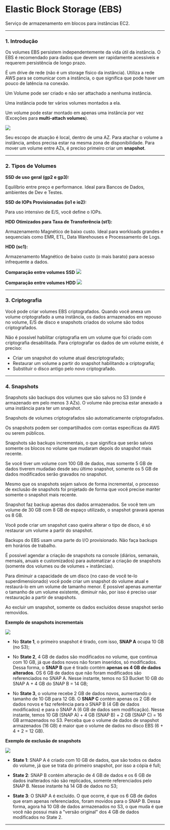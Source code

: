 # Elastic Block Storage (EBS)

Serviço de armazenamento em blocos para instâncias EC2.

---

### 1. Introdução

Os volumes EBS persistem independentemente da vida útil da instância. O EBS é recomendado para dados que devem ser rapidamente acessíveis e requerem persistência de longo prazo.

É um drive de rede (não é um storage físico da instância). Utiliza a rede AWS para se comunicar com a instância, o que significa que pode haver um pouco de latência na conexão.

Um Volume pode ser criado e não ser attachado a nenhuma instância.

Uma instância pode ter vários volumes montados a ela.

Um volume pode estar montado em apenas uma instância por vez (Exceções para **multi-attach volumes**).

![](../Imagens/ebs-attach.png)

Seu escopo de atuação é local, dentro de uma AZ. Para atachar o volume a instância, ambos precisa estar na mesma zona de disponibilidade. Para mover um volume entre AZs, é preciso primeiro criar um **snapshot**.

---

### 2. Tipos de Volumes

**SSD de uso geral (gp2 e gp3):**

Equilíbrio entre preço e performance. Ideal para Bancos de Dados, ambientes de Dev e Testes.

**SSD de IOPs Provisionadas (io1 e io2):**

Para uso intensivo de E/S, você define o IOPs.

**HDD Otimizados para Taxa de Transferência (st1):**

Armazenamento Magnético de baixo custo. Ideal para workloads grandes e sequenciais como EMR, ETL, Data Warehouses e Processamento de Logs.

**HDD (sc1):**

Armazenamento Magnético de baixo custo (o mais barato) para acesso infrequente a dados.

**Comparação entre volumes SSD**
![](../Imagens/ebs-volumes-ssd.png)

**Comparação entre volumes HDD**
![](../Imagens/ebs-volumes-hdd.png)

---

### 3. Criptografia

Você pode criar volumes EBS criptografados. Quando você anexa um volume criptografado a uma instância, os dados armazenados em repouso no volume, E/S de disco e snapshots criados do volume são todos criptografados.

Não é possível habilitar criptografia em um volume que foi criado com criptografia desabilitada. Para criptografar os dados de um volume existe, é preciso:

* Criar um snapshot do volume atual descriptografado;
* Restaurar um volume a partir do snapshot habilitando a criptografia;
* Substituir o disco antigo pelo novo criptografado.

---

### 4. Snapshots

Snapshots são backups dos volumes que são salvos no S3 (onde é armazenado em pelo menos 3 AZs). O volume não precisa estar anexado a uma instância para ter um snapshot.

Snapshots de volumes criptografados são automaticamente criptografados.

Os snapshots podem ser compartilhados com contas específicas da AWS ou serem públicos.

Snapshots são backups incrementais, o que significa que serão salvos somente os blocos no volume que mudaram depois do snapshot mais recente.

Se você tiver um volume com 100 GB de dados, mas somente 5 GB de dados tiverem mudadao desde seu último snapshot, somente os 5 GB de dados modificados serão gravados no snapshot.

Mesmo que os snapshots sejam salvos de forma incremental, o processo de exclusão de snapshots foi projetado de forma que você precise manter somente o snapshot mais recente.

Snapshot faz backup apenas dos dados armazenados. Se você tem um volume de 30 GB com 8 GB de espaço utilizado, o snapshot gravará apenas os 8 GB.

Você pode criar um snapshot caso queira alterar o tipo de disco, é só restaurar um volume a partir do snapshot.

Backups do EBS usam uma parte do I/O provisionado. Não faça backups em horários de trabalho.

É possível agendar a criação de snapshots na console (diários, semanais, mensais, anuais e customizados) para automatizar a criação de snapshots (somente dos volumes ou de volumes + instâncias).

Para diminuir a capacidade de um disco (no caso de você te-lo superdimensionado) você pode criar um snapshot do volume atual e restaurá-lo em um volume de tamanho menor. É possível apenas aumentar o tamanho de um volume existente, diminuir não, por isso é preciso usar restauração a partir de snapshots.

Ao excluir um snapshot, somente os dados excluídos desse snapshot serão removidos.

**Exemplo de snapshots incrementais**

![](../Imagens/ebs-snapshot-1.png)

- No **State 1**, o primeiro snapshot é tirado, com isso, **SNAP A** ocupa 10 GB (no S3);

- No **State 2**, 4 GB de dados são modificados no volume, que continua com 10 GB, já que dados novos não foram inseridos, só modificados. Dessa forma, o **SNAP B** que é tirado contém **apenas os 4 GB de dados alterados**. OS 6 GB de dados que não foram modificados são referenciados no SNAP A. Nesse instante, temos no S3 Bucket 10 GB do SNAP A + 4 GB do SNAP B = 14 GB;

- No **State 3**, o volume recebe 2 GB de dados novos, aumentando o tamanho de 10 GB para 12 GB. O **SNAP C** contém apenas os 2 GB de dados novos e faz referência para o SNAP B (4 GB de dados modificados) e para o SNAP A (6 GB de dados sem modificação). Nesse instante, temos 10 GB (SNAP A) + 4 GB (SNAP B) + 2 GB (SNAP C) = 16 GB armazenados no S3. Perceba que o volume de dados de snapshot armazenados (16 GB) é maior que o volume de dados no disco EBS (6 + 4 + 2 = 12 GB).

**Exemplo de exclusão de snapshots**

![](../Imagens/ebs-snapshot-2.png)

- **State 1**: SNAP A é criado com 10 GB de dados, que são todos os dados do volume, já que se trata do primeiro snapshot, por isso a cópia é full;

- **State 2**: SNAP B contém alteração de 4 GB de dados e os 6 GB de dados inalterados não são replicados, somente referenciados pelo SNAP B. Nesse instante há 14 GB de dados no S3;

- **State 3**: O SNAP A é excluído. O que ocorre, é que os 6 GB de dados que eram apenas referenciados, foram movidos para o SNAP B. Dessa forma, agora há 10 GB de dados armazenados no S3, o que muda é que você não possui mais a "versão original" dos 4 GB de dados modificados no State 2.

---
